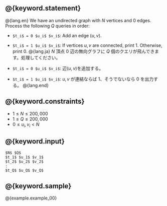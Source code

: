 ## @{keyword.statement}

@{lang.en}
We have an undirected graph with $N$ vertices and $0$ edges.
Process the following $Q$ queries in order:

- `$t_i$ = 0 $u_i$ $v_i$`: Add an edge $(u, v)$.
- `$t_i$ = 1 $u_i$ $v_i$`: If vertices $u, v$ are connected, print $1$. Otherwise, print $0$.
@{lang.ja}
$N$ 頂点 $0$ 辺の無向グラフに $Q$ 個のクエリが飛んできます。処理してください。


- `$t_i$ = 0 $u_i$ $v_i$`: 辺$(u, v)$を追加する。
- `$t_i$ = 1 $u_i$ $v_i$`: $u, v$ が連結ならば $1$、そうでないなら $0$ を出力する。
@{lang.end}

## @{keyword.constraints}

- $1 \leq N \leq 200,000$
- $1 \leq Q \leq 200,000$
- $0 \leq u_i, v_i \lt N$

## @{keyword.input}

~~~
$N$ $Q$
$t_1$ $u_1$ $v_1$
$t_2$ $u_2$ $v_2$
:
$t_Q$ $u_Q$ $v_Q$
~~~

## @{keyword.sample}

@{example.example_00}
